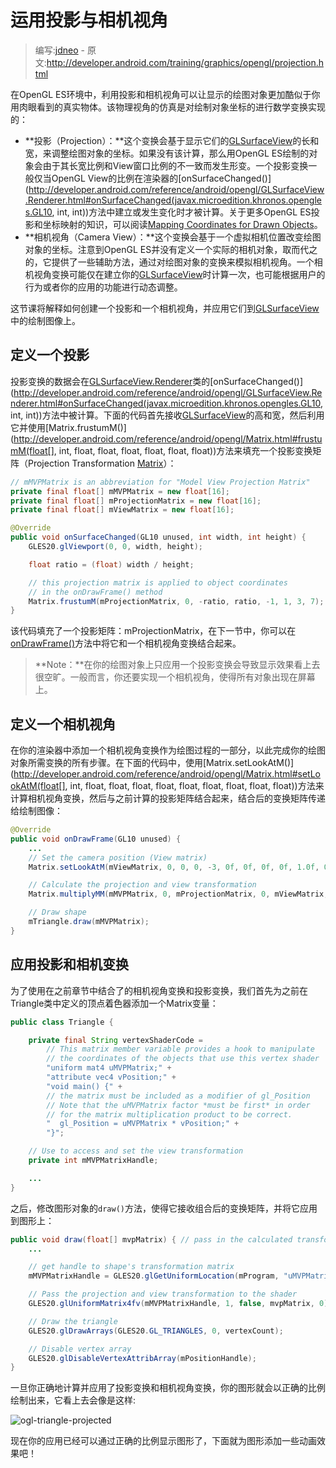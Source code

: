# 运用投影与相机视角

> 编写:[jdneo](https://github.com/jdneo) - 原文:<http://developer.android.com/training/graphics/opengl/projection.html>

在OpenGL ES环境中，利用投影和相机视角可以让显示的绘图对象更加酷似于你用肉眼看到的真实物体。该物理视角的仿真是对绘制对象坐标的进行数学变换实现的：
* **投影（Projection）：**这个变换会基于显示它们的[GLSurfaceView](http://developer.android.com/reference/android/opengl/GLSurfaceView.html)的长和宽，来调整绘图对象的坐标。如果没有该计算，那么用OpenGL ES绘制的对象会由于其长宽比例和View窗口比例的不一致而发生形变。一个投影变换一般仅当OpenGL View的比例在渲染器的[onSurfaceChanged()](http://developer.android.com/reference/android/opengl/GLSurfaceView.Renderer.html#onSurfaceChanged(javax.microedition.khronos.opengles.GL10, int, int))方法中建立或发生变化时才被计算。关于更多OpenGL ES投影和坐标映射的知识，可以阅读[Mapping Coordinates for Drawn Objects](http://developer.android.com/guide/topics/graphics/opengl.html#coordinate-mapping)。
* **相机视角（Camera View）：**这个变换会基于一个虚拟相机位置改变绘图对象的坐标。注意到OpenGL ES并没有定义一个实际的相机对象，取而代之的，它提供了一些辅助方法，通过对绘图对象的变换来模拟相机视角。一个相机视角变换可能仅在建立你的[GLSurfaceView](http://developer.android.com/reference/android/opengl/GLSurfaceView.html)时计算一次，也可能根据用户的行为或者你的应用的功能进行动态调整。

这节课将解释如何创建一个投影和一个相机视角，并应用它们到[GLSurfaceView](http://developer.android.com/reference/android/opengl/GLSurfaceView.html)中的绘制图像上。

## 定义一个投影

投影变换的数据会在[GLSurfaceView.Renderer](http://developer.android.com/reference/android/opengl/GLSurfaceView.Renderer.html)类的[onSurfaceChanged()](http://developer.android.com/reference/android/opengl/GLSurfaceView.Renderer.html#onSurfaceChanged(javax.microedition.khronos.opengles.GL10, int, int))方法中被计算。下面的代码首先接收[GLSurfaceView](http://developer.android.com/reference/android/opengl/GLSurfaceView.html)的高和宽，然后利用它并使用[Matrix.frustumM()](http://developer.android.com/reference/android/opengl/Matrix.html#frustumM(float[], int, float, float, float, float, float, float))方法来填充一个投影变换矩阵（Projection Transformation [Matrix](http://developer.android.com/reference/android/opengl/Matrix.html)）：

```java
// mMVPMatrix is an abbreviation for "Model View Projection Matrix"
private final float[] mMVPMatrix = new float[16];
private final float[] mProjectionMatrix = new float[16];
private final float[] mViewMatrix = new float[16];

@Override
public void onSurfaceChanged(GL10 unused, int width, int height) {
    GLES20.glViewport(0, 0, width, height);

    float ratio = (float) width / height;

    // this projection matrix is applied to object coordinates
    // in the onDrawFrame() method
    Matrix.frustumM(mProjectionMatrix, 0, -ratio, ratio, -1, 1, 3, 7);
}
```

该代码填充了一个投影矩阵：mProjectionMatrix，在下一节中，你可以在[onDrawFrame()](http://developer.android.com/reference/android/opengl/GLSurfaceView.Renderer.html#onDrawFrame(javax.microedition.khronos.opengles.GL10))方法中将它和一个相机视角变换结合起来。

> **Note：**在你的绘图对象上只应用一个投影变换会导致显示效果看上去很空旷。一般而言，你还要实现一个相机视角，使得所有对象出现在屏幕上。

## 定义一个相机视角

在你的渲染器中添加一个相机视角变换作为绘图过程的一部分，以此完成你的绘图对象所需变换的所有步骤。在下面的代码中，使用[Matrix.setLookAtM()](http://developer.android.com/reference/android/opengl/Matrix.html#setLookAtM(float[], int, float, float, float, float, float, float, float, float, float))方法来计算相机视角变换，然后与之前计算的投影矩阵结合起来，结合后的变换矩阵传递给绘制图像：

```java
@Override
public void onDrawFrame(GL10 unused) {
    ...
    // Set the camera position (View matrix)
    Matrix.setLookAtM(mViewMatrix, 0, 0, 0, -3, 0f, 0f, 0f, 0f, 1.0f, 0.0f);

    // Calculate the projection and view transformation
    Matrix.multiplyMM(mMVPMatrix, 0, mProjectionMatrix, 0, mViewMatrix, 0);

    // Draw shape
    mTriangle.draw(mMVPMatrix);
}
```

## 应用投影和相机变换

为了使用在之前章节中结合了的相机视角变换和投影变换，我们首先为之前在Triangle类中定义的顶点着色器添加一个Matrix变量：

```java
public class Triangle {

    private final String vertexShaderCode =
        // This matrix member variable provides a hook to manipulate
        // the coordinates of the objects that use this vertex shader
        "uniform mat4 uMVPMatrix;" +
        "attribute vec4 vPosition;" +
        "void main() {" +
        // the matrix must be included as a modifier of gl_Position
        // Note that the uMVPMatrix factor *must be first* in order
        // for the matrix multiplication product to be correct.
        "  gl_Position = uMVPMatrix * vPosition;" +
        "}";

    // Use to access and set the view transformation
    private int mMVPMatrixHandle;

    ...
}
```

之后，修改图形对象的`draw()`方法，使得它接收组合后的变换矩阵，并将它应用到图形上：

```java
public void draw(float[] mvpMatrix) { // pass in the calculated transformation matrix
    ...

    // get handle to shape's transformation matrix
    mMVPMatrixHandle = GLES20.glGetUniformLocation(mProgram, "uMVPMatrix");

    // Pass the projection and view transformation to the shader
    GLES20.glUniformMatrix4fv(mMVPMatrixHandle, 1, false, mvpMatrix, 0);

    // Draw the triangle
    GLES20.glDrawArrays(GLES20.GL_TRIANGLES, 0, vertexCount);

    // Disable vertex array
    GLES20.glDisableVertexAttribArray(mPositionHandle);
}
```

一旦你正确地计算并应用了投影变换和相机视角变换，你的图形就会以正确的比例绘制出来，它看上去会像是这样:

![ogl-triangle-projected](ogl-triangle-projected.png "应用了投影变换和相机视图变换的三角形")

现在你的应用已经可以通过正确的比例显示图形了，下面就为图形添加一些动画效果吧！
